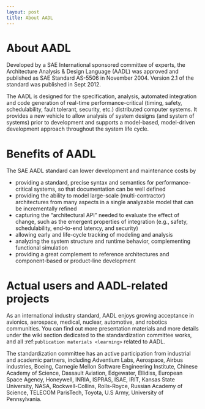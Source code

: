 ```yaml
---
layout: post
title: About AADL
---
```


# About AADL

Developed by a SAE International sponsored committee of experts, the Architecture Analysis & Design Language (AADL) was approved and published as SAE Standard AS-5506 in November 2004. Version 2.1 of the standard was published in Sept 2012.

The AADL is designed for the specification, analysis, automated integration and code generation of real-time performance-critical (timing, safety, schedulability, fault tolerant, security, etc.) distributed computer systems. It provides a new vehicle to allow analysis of system designs (and system of systems) prior to development and supports a model-based, model-driven development approach throughout the system life cycle.

# Benefits of AADL

The SAE AADL standard can lower development and maintenance costs by

* providing a standard, precise syntax and semantics for performance-critical systems, so that documentation can be well defined
* providing the ability to model large-scale (multi-contractor) architectures from many aspects in a single analyzable model that can be incrementally refined
* capturing the “architectural API” needed to evaluate the effect of change, such as the emergent properties of integration (e.g., safety, schedulability, end-to-end latency, and security)
* allowing early and life-cycle tracking of modeling and analysis
* analyzing the system structure and runtime behavior, complementing functional simulation
* providing a great complement to reference architectures and component-based or product-line development

# Actual users and AADL-related projects

As an international industry standard, AADL enjoys growing acceptance in avionics, aerospace, medical, nuclear, automotive, and robotics communities. You can find out more presentation materials and more details under the wiki section dedicated to the standardization committee works, and all :ref:`publication materials <learning>` related to AADL.

The standardization committee has an active participation from industrial and academic partners, including Adventium Labs, Aerospace, Airbus industries, Boeing, Carnegie Mellon Software Engineering Institute, Chinese Academy of Science, Dassault Aviation, Edgewater, Ellidiss, European Space Agency, Honeywell, INRIA, ISPRAS, ISAE, IRIT, Kansas State University, NASA, Rockwell-Collins, Rolls-Royce, Russian Academy of Science, TELECOM ParisTech, Toyota, U.S Army, University of Pennsylvania.
